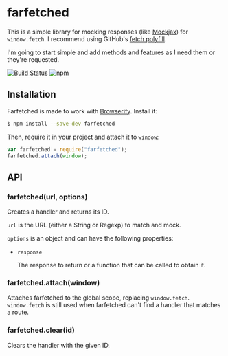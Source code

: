 # farfetched

This is a simple library for mocking responses (like
[Mockjax](https://github.com/jakerella/jquery-mockjax)) for `window.fetch`.
I recommend using GitHub's [fetch polyfill](https://github.com/github/fetch).

I'm going to start simple and add methods and features as I need them or
they're requested.

[![Build Status](https://img.shields.io/travis/athaeryn/farfetched.svg?style=flat-square)](https://travis-ci.org/athaeryn/farfetched)
[![npm](https://img.shields.io/npm/v/farfetched.svg?style=flat-square)](https://www.npmjs.com/package/farfetched)


## Installation

Farfetched is made to work with [Browserify](http://browserify.org/).
Install it:

```sh
$ npm install --save-dev farfetched
```

Then, require it in your project and attach it to `window`:

```js
var farfetched = require("farfetched");
farfetched.attach(window);
```


## API

### farfetched(url, options)

Creates a handler and returns its ID.

`url` is the URL (either a String or Regexp) to match and mock.

`options` is an object and can have the following properties:

- `response`

    The response to return or a function that can be called to obtain it.


### farfetched.attach(window)

Attaches farfetched to the global scope, replacing `window.fetch`.
`window.fetch` is still used when farfetched can't find a handler that matches
a route.


### farfetched.clear(id)

Clears the handler with the given ID.
